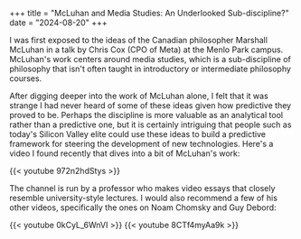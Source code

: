 +++
title = "McLuhan and Media Studies: An Underlooked Sub-discipline?"
date = "2024-08-20"
+++

I was first exposed to the ideas of the Canadian philosopher Marshall McLuhan in a talk by Chris Cox (CPO of Meta) at the Menlo Park campus. McLuhan's work centers around media studies, which is a sub-discipline of philosophy that isn't often taught in introductory or intermediate philosophy courses.

After digging deeper into the work of McLuhan alone, I felt that it was strange I had never heard of some of these ideas given how predictive they proved to be. Perhaps the discipline is more valuable as an analytical tool rather than a predictive one, but it is certainly intriguing that people such as today's Silicon Valley elite could use these ideas to build a predictive framework for steering the development of new technologies. Here's a video I found recently that dives into a bit of McLuhan's work:

{{< youtube 972n2hdStys >}}

The channel is run by a professor who makes video essays that closely resemble university-style lectures. I would also recommend a few of his other videos, specifically the ones on Noam Chomsky and Guy Debord:

{{< youtube 0kCyL_6WnVI >}}
{{< youtube 8CTf4myAa9k >}}